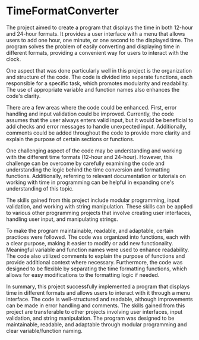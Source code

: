 # TimeFormatConverter

The project aimed to create a program that displays the time in both 12-hour and 24-hour formats. It provides a user interface with a menu that allows users to add one hour, one minute, or one second to the displayed time. The program solves the problem of easily converting and displaying time in different formats, providing a convenient way for users to interact with the clock.

One aspect that was done particularly well in this project is the organization and structure of the code. The code is divided into separate functions, each responsible for a specific task, which promotes modularity and readability. The use of appropriate variable and function names also enhances the code's clarity.

There are a few areas where the code could be enhanced. First, error handling and input validation could be improved. Currently, the code assumes that the user always enters valid input, but it would be beneficial to add checks and error messages to handle unexpected input. Additionally, comments could be added throughout the code to provide more clarity and explain the purpose of certain sections or functions.

One challenging aspect of the code may be understanding and working with the different time formats (12-hour and 24-hour). However, this challenge can be overcome by carefully examining the code and understanding the logic behind the time conversion and formatting functions. Additionally, referring to relevant documentation or tutorials on working with time in programming can be helpful in expanding one's understanding of this topic.

The skills gained from this project include modular programming, input validation, and working with string manipulation. These skills can be applied to various other programming projects that involve creating user interfaces, handling user input, and manipulating strings.

To make the program maintainable, readable, and adaptable, certain practices were followed. The code was organized into functions, each with a clear purpose, making it easier to modify or add new functionality. Meaningful variable and function names were used to enhance readability. The code also utilized comments to explain the purpose of functions and provide additional context where necessary. Furthermore, the code was designed to be flexible by separating the time formatting functions, which allows for easy modifications to the formatting logic if needed.

In summary, this project successfully implemented a program that displays time in different formats and allows users to interact with it through a menu interface. The code is well-structured and readable, although improvements can be made in error handling and comments. The skills gained from this project are transferable to other projects involving user interfaces, input validation, and string manipulation. The program was designed to be maintainable, readable, and adaptable through modular programming and clear variable/function naming.
